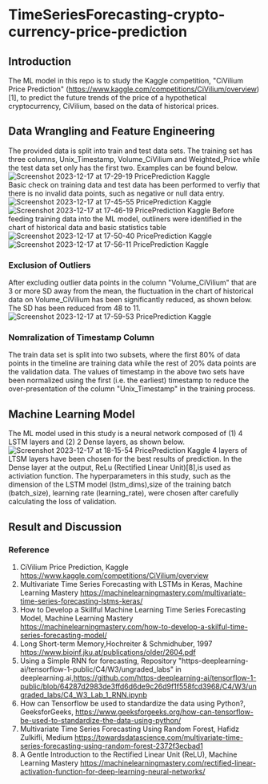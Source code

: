 # TimeSeriesForecasting-crypto-currency-price-prediction
## Introduction
The ML model in this repo is to study the Kaggle competition, "CiVilium Price Prediction" (https://www.kaggle.com/competitions/CiVilium/overview)[1], to predict the future trends of the price of a hypothetical cryptocurrency, CiVilium, based on the data of historical prices. 
## Data Wrangling and Feature Engineering
The provided data is split into train and test data sets. The training set has three columns, Unix_Timestamp, Volume_CiVilium and Weighted_Price while the test data set only has the first two. Examples can be found below.
![Screenshot 2023-12-17 at 17-29-19 PricePrediction Kaggle](https://github.com/ghyh/TimeSeriesForecasting-crypto-currency-price-prediction/assets/30448897/44c46705-e145-45f7-8e26-32e50cc24362)   
Basic check on training data and test data has been performed to verfiy that there is no invalid data points, such as negative or null data entry.
![Screenshot 2023-12-17 at 17-45-55 PricePrediction Kaggle](https://github.com/ghyh/TimeSeriesForecasting-crypto-currency-price-prediction/assets/30448897/b821428e-2944-4d4a-bb01-9bd922f75dd9)   
![Screenshot 2023-12-17 at 17-46-19 PricePrediction Kaggle](https://github.com/ghyh/TimeSeriesForecasting-crypto-currency-price-prediction/assets/30448897/5f872ec2-2c04-454b-90b9-59fa35c34d36)
Before feeding training data into the ML model, outliners were identified in the chart of historical data and basic statistics table
![Screenshot 2023-12-17 at 17-50-40 PricePrediction Kaggle](https://github.com/ghyh/TimeSeriesForecasting-crypto-currency-price-prediction/assets/30448897/2ccacc4a-e9fd-4f38-862f-ac5a4ae0d639)   
![Screenshot 2023-12-17 at 17-56-11 PricePrediction Kaggle](https://github.com/ghyh/TimeSeriesForecasting-crypto-currency-price-prediction/assets/30448897/2ca1257d-bd2a-4234-8bef-b53249ab01d6)   
### Exclusion of Outliers
After excluding outlier data points in the column "Volume_CiVilium" that are 3 or more SD away from the mean, the fluctuation in the chart of historical data on Volume_CiVilium has been significantly reduced, as shown below. The SD has been reduced from 48 to 11.
![Screenshot 2023-12-17 at 17-59-53 PricePrediction Kaggle](https://github.com/ghyh/TimeSeriesForecasting-crypto-currency-price-prediction/assets/30448897/c2e1fdd5-f4ae-4e5a-b8ea-4373916f7bf3)   
### Nomralization of Timestamp Column
The train data set is split into two subsets, where the first 80% of data points in the timeline are training data while the rest of 20% data points are the validation data. The values of timestamp in the above two sets have been normalized using the first (i.e. the earliest) timestamp to reduce the over-presentation of the column "Unix_Timestamp" in the training process.
## Machine Learning Model
The ML model used in this study is a neural network composed of (1) 4 LSTM layers and (2) 2 Dense layers, as shown below.
![Screenshot 2023-12-17 at 18-15-54 PricePrediction Kaggle](https://github.com/ghyh/TimeSeriesForecasting-crypto-currency-price-prediction/assets/30448897/3baff3ff-2e5e-452e-96a3-4ceb2fa3b671)
4 layers of LTSM layers have been chosen for the best results of prediction. In the Dense layer at the output, ReLu (Rectified Linear Unit)[8],is used as activiation function. The hyperparameters in this study, such as the dimension of the LSTM model (lstm_dims),size of the training batch (batch_size), learning rate (learning_rate), were chosen after carefully calculating the loss of validation. 
## Result and Discussion
### Reference
1. CiVilium Price Prediction, Kaggle https://www.kaggle.com/competitions/CiVilium/overview   
2. Multivariate Time Series Forecasting with LSTMs in Keras, Machine Learning Mastery https://machinelearningmastery.com/multivariate-time-series-forecasting-lstms-keras/   
3. How to Develop a Skillful Machine Learning Time Series Forecasting Model, Machine Learning Mastery https://machinelearningmastery.com/how-to-develop-a-skilful-time-series-forecasting-model/   
4. Long Short-term Memory,Hochreiter & Schmidhuber, 1997 https://www.bioinf.jku.at/publications/older/2604.pdf   
5. Using a Simple RNN for forecasting, Repository "https-deeplearning-ai/tensorflow-1-public/C4/W3/ungraded_labs" in deeplearning.ai,https://github.com/https-deeplearning-ai/tensorflow-1-public/blob/64287d2983de3ffd6d6de9c26d9f1f558fcd3968/C4/W3/ungraded_labs/C4_W3_Lab_1_RNN.ipynb   
6. How can Tensorflow be used to standardize the data using Python?, GeeksforGeeks, https://www.geeksforgeeks.org/how-can-tensorflow-be-used-to-standardize-the-data-using-python/   
7. Multivariate Time Series Forecasting Using Random Forest, Hafidz Zulkifli, Medium https://towardsdatascience.com/multivariate-time-series-forecasting-using-random-forest-2372f3ecbad1
8. A Gentle Introduction to the Rectified Linear Unit (ReLU), Machine Learning Mastery https://machinelearningmastery.com/rectified-linear-activation-function-for-deep-learning-neural-networks/   
